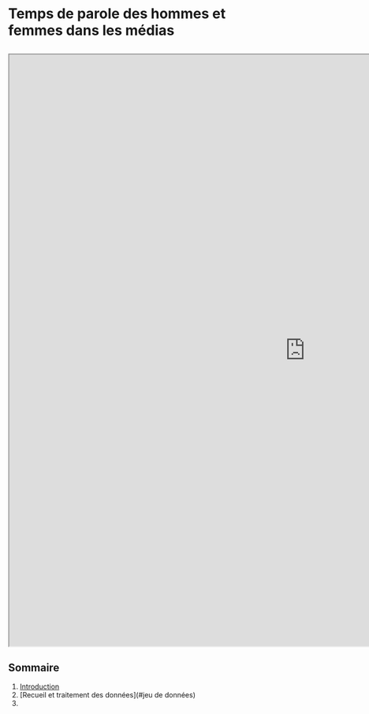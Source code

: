# Temps de parole des hommes et femmes dans les médias

## <iframe frameborder="20" width="1200" height="1200" src="https://encrypted-tbn0.gstatic.com/images?q=tbn:ANd9GcSzCuyfsU9CLq9Z-nQDUYL4h3Jd6zjTH9ZLqQ&usqp=CAU"></iframe>
## Sommaire 
1. [Introduction](#introduction)
2. [Recueil et traitement des données](#jeu de données)
3. 
